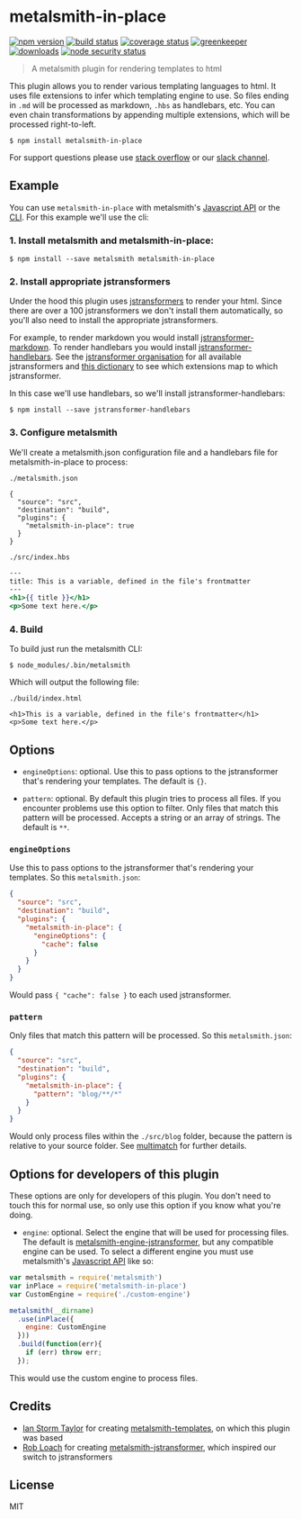 # metalsmith-in-place

[![npm version][version-badge]][version-url]
[![build status][build-badge]][build-url]
[![coverage status][coverage-badge]][coverage-url]
[![greenkeeper][greenkeeper-badge]][greenkeeper-url]
[![downloads][downloads-badge]][downloads-url]
[![node security status][nsp-badge]][nsp-url]

> A metalsmith plugin for rendering templates to html

This plugin allows you to render various templating languages to html. It uses
file extensions to infer which templating engine to use. So files ending in
`.md` will be processed as markdown, `.hbs` as handlebars, etc. You can even
chain transformations by appending multiple extensions, which will be processed
right-to-left.

```
$ npm install metalsmith-in-place
```

For support questions please use [stack overflow][stackoverflow-url] or our
[slack channel][slack-url].

## Example

You can use `metalsmith-in-place` with metalsmith's [Javascript API](https://github.com/segmentio/metalsmith#api)
or the [CLI](https://github.com/segmentio/metalsmith#cli). For this example
we'll use the cli:

### 1. Install metalsmith and metalsmith-in-place:

```
$ npm install --save metalsmith metalsmith-in-place
```

### 2. Install appropriate jstransformers

Under the hood this plugin uses 
[jstransformers](https://github.com/jstransformers/jstransformer)
to render your html. Since there are over a 100 jstransformers we don't install
them automatically, so you'll also need to install the appropriate
jstransformers. 

For example, to render markdown you would install [jstransformer-markdown](https://github.com/jstransformers/jstransformer-markdown).
To render handlebars you would install [jstransformer-handlebars](https://github.com/jstransformers/jstransformer-handlebars).
See the [jstransformer organisation](https://github.com/jstransformers) for all
available jstransformers and [this dictionary](https://github.com/jstransformers/inputformat-to-jstransformer/blob/master/dictionary.json)
to see which extensions map to which jstransformer.
  
In this case we'll use handlebars, so we'll install jstransformer-handlebars:

```
$ npm install --save jstransformer-handlebars
```

### 3. Configure metalsmith

We'll create a metalsmith.json configuration file and a handlebars file for
metalsmith-in-place to process:

`./metalsmith.json`

```
{
  "source": "src",
  "destination": "build",
  "plugins": {
    "metalsmith-in-place": true
  }
}
```

`./src/index.hbs`

```handlebars
---
title: This is a variable, defined in the file's frontmatter
---
<h1>{{ title }}</h1>
<p>Some text here.</p>
```

### 4. Build

To build just run the metalsmith CLI:

```
$ node_modules/.bin/metalsmith
```

Which will output the following file:

`./build/index.html`

```
<h1>This is a variable, defined in the file's frontmatter</h1>
<p>Some text here.</p>
```

## Options

* `engineOptions`: optional. Use this to pass options to the jstransformer 
that's rendering your templates. The default is `{}`.

* `pattern`: optional. By default this plugin tries to process all files. If you
encounter problems use this option to filter. Only files that match this pattern
will be processed. Accepts a string or an array of strings. The default is `**`.

### `engineOptions`

Use this to pass options to the jstransformer that's rendering your templates.
So this `metalsmith.json`:

```json
{
  "source": "src",
  "destination": "build",
  "plugins": {
    "metalsmith-in-place": {
      "engineOptions": {
        "cache": false
      }
    }
  }
}
```

Would pass `{ "cache": false }` to each used jstransformer.

### `pattern`

Only files that match this pattern will be processed. So this `metalsmith.json`:

```json
{
  "source": "src",
  "destination": "build",
  "plugins": {
    "metalsmith-in-place": {
      "pattern": "blog/**/*"
    }
  }
}
```

Would only process files within the `./src/blog` folder, because the pattern is
relative to your source folder. See [multimatch](https://github.com/sindresorhus/multimatch)
for further details.

## Options for developers of this plugin

These options are only for developers of this plugin. You don't need to touch
this for normal use, so only use this option if you know what you're doing.

* `engine`: optional. Select the engine that will be used for processing files.
The default is [metalsmith-engine-jstransformer](https://github.com/superwolff/metalsmith-engine-jstransformer),
but any compatible engine can be used. To select a different engine you must use
metalsmith's [Javascript API](https://github.com/segmentio/metalsmith#api) like
so:

```javascript
var metalsmith = require('metalsmith')
var inPlace = require('metalsmith-in-place')
var CustomEngine = require('./custom-engine')

metalsmith(__dirname)
  .use(inPlace({
    engine: CustomEngine
  }))
  .build(function(err){
    if (err) throw err;
  });
```

This would use the custom engine to process files.

## Credits

* [Ian Storm Taylor](https://github.com/ianstormtaylor) for creating [metalsmith-templates](https://github.com/segmentio/metalsmith-templates), on which this plugin was based
* [Rob Loach](https://github.com/RobLoach) for creating [metalsmith-jstransformer](https://github.com/RobLoach/metalsmith-jstransformer), which inspired our switch to jstransformers

## License

MIT

[build-badge]: https://travis-ci.org/superwolff/metalsmith-in-place.svg?branch=master
[build-url]: https://travis-ci.org/superwolff/metalsmith-in-place
[downloads-badge]: https://img.shields.io/npm/dm/metalsmith-in-place.svg
[downloads-url]: https://www.npmjs.com/package/metalsmith-in-place
[slack-badge]: https://img.shields.io/badge/Slack-Join%20Chat%20→-blue.svg
[slack-url]: http://metalsmith-slack.herokuapp.com/
[version-badge]: https://img.shields.io/npm/v/metalsmith-in-place.svg
[version-url]: https://www.npmjs.com/package/metalsmith-in-place
[stackoverflow-url]: http://stackoverflow.com/questions/tagged/metalsmith
[greenkeeper-badge]: https://badges.greenkeeper.io/superwolff/metalsmith-in-place.svg
[greenkeeper-url]: https://greenkeeper.io/
[coverage-badge]: https://coveralls.io/repos/github/superwolff/metalsmith-in-place/badge.svg?branch=master
[coverage-url]: https://coveralls.io/github/superwolff/metalsmith-in-place?branch=master
[nsp-badge]: https://nodesecurity.io/orgs/ismay/projects/f9a90e69-de31-4850-9eaf-6ed058171bbd/badge
[nsp-url]: https://nodesecurity.io/orgs/ismay/projects/f9a90e69-de31-4850-9eaf-6ed058171bbd
